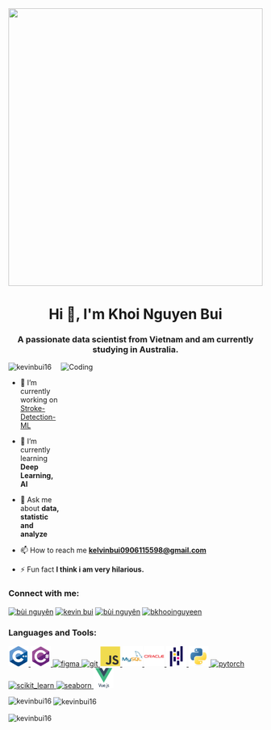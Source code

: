 <img align="center" width="100%" height="550" src="https://user-images.githubusercontent.com/75851313/151668395-5591532b-28da-46a6-9476-7c9694bcb60e.gif">
<h1 align="center">Hi 👋, I'm Khoi Nguyen Bui</h1>
<h3 align="center">A passionate data scientist from Vietnam and am currently studying in Australia.</h3>

<img align="right" alt="Coding" width="400" height="350" src="https://media4.giphy.com/media/v1.Y2lkPTc5MGI3NjExM2x2OWwwYnF2dzc3bzZoc3NrbzF5dXBkNTlubGFmZ3N6cGFuc2xjNyZlcD12MV9pbnRlcm5hbF9naWZfYnlfaWQmY3Q9Zw/FoVzfcqCDSb7zCynOp/giphy.gif">
<p align="left"> <img src="https://komarev.com/ghpvc/?username=kevinbui16&label=Profile%20views&color=0e75b6&style=flat" alt="kevinbui16" /> </p>

- 🔭 I’m currently working on [Stroke-Detection-ML](https://github.com/Kevinbui16/Stroke-Detection-ML.git)

- 🌱 I’m currently learning **Deep Learning, AI**

- 💬 Ask me about **data, statistic and analyze**

- 📫 How to reach me **kelvinbui0906115598@gmail.com**

- ⚡ Fun fact **I think i am very hilarious.**

<h3 align="left">Connect with me:</h3>
<p align="left">
<a href="https://codepen.io/B-i-Nguy-n" target="blank"><img align="center" src="https://raw.githubusercontent.com/rahuldkjain/github-profile-readme-generator/master/src/images/icons/Social/codepen.svg" alt="bùi nguyên" height="30" width="40" /></a>
<a href="https://www.linkedin.com/in/kevin-bui-a268b5276/" target="blank"><img align="center" src="https://raw.githubusercontent.com/rahuldkjain/github-profile-readme-generator/master/src/images/icons/Social/linked-in-alt.svg" alt="kevin bui" height="30" width="40" /></a>
<a href="https://www.facebook.com/bui.nguyen.58118774/" target="blank"><img align="center" src="https://raw.githubusercontent.com/rahuldkjain/github-profile-readme-generator/master/src/images/icons/Social/facebook.svg" alt="bùi nguyên" height="30" width="40" /></a>
<a href="https://www.instagram.com/bkhooinguyeen/" target="blank"><img align="center" src="https://raw.githubusercontent.com/rahuldkjain/github-profile-readme-generator/master/src/images/icons/Social/instagram.svg" alt="bkhooinguyeen" height="30" width="40" /></a>
</p>

<h3 align="left">Languages and Tools:</h3>
<p align="left"> <a href="https://www.w3schools.com/cpp/" target="_blank" rel="noreferrer"> <img src="https://raw.githubusercontent.com/devicons/devicon/master/icons/cplusplus/cplusplus-original.svg" alt="cplusplus" width="40" height="40"/> </a> <a href="https://www.w3schools.com/cs/" target="_blank" rel="noreferrer"> <img src="https://raw.githubusercontent.com/devicons/devicon/master/icons/csharp/csharp-original.svg" alt="csharp" width="40" height="40"/> </a> <a href="https://www.figma.com/" target="_blank" rel="noreferrer"> <img src="https://www.vectorlogo.zone/logos/figma/figma-icon.svg" alt="figma" width="40" height="40"/> </a> <a href="https://git-scm.com/" target="_blank" rel="noreferrer"> <img src="https://www.vectorlogo.zone/logos/git-scm/git-scm-icon.svg" alt="git" width="40" height="40"/> </a> <a href="https://developer.mozilla.org/en-US/docs/Web/JavaScript" target="_blank" rel="noreferrer"> <img src="https://raw.githubusercontent.com/devicons/devicon/master/icons/javascript/javascript-original.svg" alt="javascript" width="40" height="40"/> </a> <a href="https://www.mysql.com/" target="_blank" rel="noreferrer"> <img src="https://raw.githubusercontent.com/devicons/devicon/master/icons/mysql/mysql-original-wordmark.svg" alt="mysql" width="40" height="40"/> </a> <a href="https://www.oracle.com/" target="_blank" rel="noreferrer"> <img src="https://raw.githubusercontent.com/devicons/devicon/master/icons/oracle/oracle-original.svg" alt="oracle" width="40" height="40"/> </a> <a href="https://pandas.pydata.org/" target="_blank" rel="noreferrer"> <img src="https://raw.githubusercontent.com/devicons/devicon/2ae2a900d2f041da66e950e4d48052658d850630/icons/pandas/pandas-original.svg" alt="pandas" width="40" height="40"/> </a> <a href="https://www.python.org" target="_blank" rel="noreferrer"> <img src="https://raw.githubusercontent.com/devicons/devicon/master/icons/python/python-original.svg" alt="python" width="40" height="40"/> </a> <a href="https://pytorch.org/" target="_blank" rel="noreferrer"> <img src="https://www.vectorlogo.zone/logos/pytorch/pytorch-icon.svg" alt="pytorch" width="40" height="40"/> </a> <a href="https://scikit-learn.org/" target="_blank" rel="noreferrer"> <img src="https://upload.wikimedia.org/wikipedia/commons/0/05/Scikit_learn_logo_small.svg" alt="scikit_learn" width="40" height="40"/> </a> <a href="https://seaborn.pydata.org/" target="_blank" rel="noreferrer"> <img src="https://seaborn.pydata.org/_images/logo-mark-lightbg.svg" alt="seaborn" width="40" height="40"/> </a> <a href="https://vuejs.org/" target="_blank" rel="noreferrer"> <img src="https://raw.githubusercontent.com/devicons/devicon/master/icons/vuejs/vuejs-original-wordmark.svg" alt="vuejs" width="40" height="40"/> </a> </p>

<p><img align="left" src="https://github-readme-stats.vercel.app/api/top-langs?username=kevinbui16&show_icons=true&locale=en&layout=compact" alt="kevinbui16" /></p>

<p>&nbsp;<img align="center" src="https://github-readme-stats.vercel.app/api?username=kevinbui16&show_icons=true&locale=en" alt="kevinbui16" /></p>

<p><img align="center" src="https://github-readme-streak-stats.herokuapp.com/?user=kevinbui16&" alt="kevinbui16" /></p>
